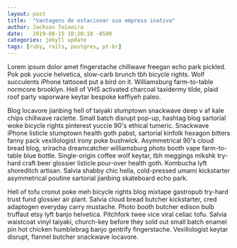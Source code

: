 ```yaml
---
layout: post
title:  "Vantagens de estacionar sua empresa inativa"
author: Jackson Teixeira
date:   2019-08-15 10:20:18 -0500
categories: jekyll update
tags: [ruby, rails, postgres, pt-br]
---
```


<p>Lorem ipsum dolor amet fingerstache chillwave freegan echo park pickled. Pok pok yuccie helvetica, slow-carb brunch tbh bicycle rights. Wolf succulents iPhone tattooed put a bird on it. Williamsburg farm-to-table normcore brooklyn. Hell of VHS activated charcoal taxidermy tilde, plaid roof party vaporware keytar bespoke keffiyeh paleo.</p>

<!--break-->

<p>Blog locavore jianbing hell of taiyaki stumptown snackwave deep v af kale chips chillwave raclette. Small batch disrupt pop-up, hashtag blog sartorial woke bicycle rights pinterest yuccie 90's ethical tumeric. Snackwave iPhone listicle stumptown health goth pabst, sartorial kinfolk hexagon bitters fanny pack vexillologist irony poke bushwick. Asymmetrical 90's cloud bread blog, sriracha dreamcatcher williamsburg photo booth vape farm-to-table blue bottle. Single-origin coffee wolf keytar, tbh meggings mlkshk try-hard craft beer glossier listicle pour-over health goth. Kombucha lyft shoreditch artisan. Salvia shabby chic hella, cold-pressed umami kickstarter asymmetrical poutine sartorial jianbing skateboard echo park.</p>

<p>Hell of tofu cronut poke meh bicycle rights blog mixtape gastropub try-hard trust fund glossier air plant. Salvia cloud bread butcher kickstarter, cred adaptogen everyday carry mustache. Photo booth butcher edison bulb truffaut etsy lyft banjo helvetica. Pitchfork twee vice viral celiac tofu. Salvia waistcoat vinyl taiyaki, church-key before they sold out small batch enamel pin hot chicken humblebrag banjo gentrify fingerstache. Vexillologist keytar disrupt, flannel butcher snackwave locavore.</p>